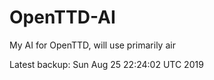 # OpenTTD-AI
My AI for OpenTTD, will use primarily air

Latest backup: Sun Aug 25 22:24:02 UTC 2019

